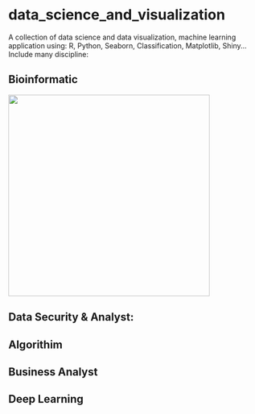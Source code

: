 # data_science_and_visualization
A collection of data science and data visualization, machine learning application using: R, Python, Seaborn, Classification, Matplotlib, Shiny...
Include many discipline:

## Bioinformatic
<img src="https://github.com/jackyhuynh/data_science-visualization-ML-DL-AI_notebook/blob/main/R_for_bioinformatic/images/bioinformatics.png" width="400" height="400" margin-left=auto margin-right=auto>

## Data Security & Analyst:
## Algorithim
## Business Analyst
## Deep Learning
